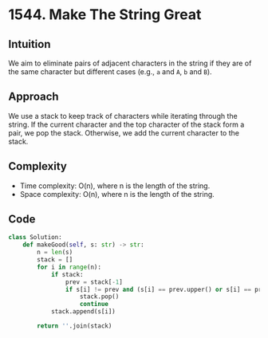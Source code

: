# 1544. Make The String Great
## Intuition
We aim to eliminate pairs of adjacent characters in the string if they are of the same character but different cases (e.g., `a` and `A`, `b` and `B`).

## Approach
We use a stack to keep track of characters while iterating through the string. If the current character and the top character of the stack form a pair, we pop the stack. Otherwise, we add the current character to the stack.

## Complexity
- Time complexity: O(n), where n is the length of the string.
- Space complexity: O(n), where n is the length of the string.

## Code
```python
class Solution:
    def makeGood(self, s: str) -> str:
        n = len(s)
        stack = []
        for i in range(n):
            if stack:
                prev = stack[-1]
                if s[i] != prev and (s[i] == prev.upper() or s[i] == prev.lower()):
                    stack.pop()
                    continue
            stack.append(s[i])

        return ''.join(stack)
```
